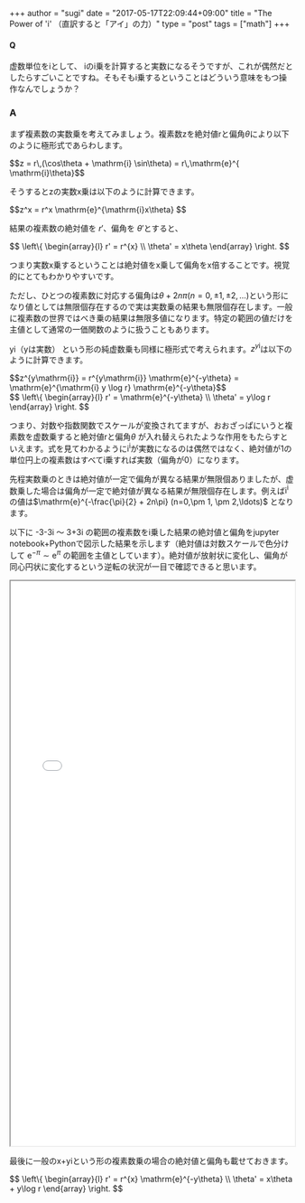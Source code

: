 +++
author = "sugi"
date = "2017-05-17T22:09:44+09:00"
title = "The Power of 'i' （直訳すると「アイ」の力）"
type = "post"
tags = ["math"]
+++
#### Q

虚数単位をiとして、 iのi乗を計算すると実数になるそうですが、これが偶然だとしたらすごいことですね。そもそもi乗するということはどういう意味をもつ操作なんでしょうか？

### A

まず複素数の実数乗を考えてみましょう。複素数zを絶対値rと偏角$\theta$により以下のように極形式であらわします。

<div>$$z = r\,(\cos\theta + \mathrm{i} \sin\theta) = r\,\mathrm{e}^{ \mathrm{i}\theta}$$</div>

そうするとzの実数x乗は以下のように計算できます。

<div>$$z^x = r^x \mathrm{e}^{\mathrm{i}x\theta} $$</div>

結果の複素数の絶対値を $r'$、偏角を $\theta'$とすると、

<div>
$$
\left\{
\begin{array}{l}
r' =  r^{x} \\
\theta' = x\theta
\end{array}
\right.
$$
</div>

つまり実数x乗するということは絶対値をx乗して偏角をx倍することです。視覚的にとてもわかりやすいです。

ただし、ひとつの複素数に対応する偏角は$\theta + 2n\pi (n = 0, \pm 1, \pm 2, \ldots)$という形になり値としては無限個存在するので実は実数乗の結果も無限個存在します。一般に複素数の世界ではべき乗の結果は無限多値になります。特定の範囲の値だけを主値として通常の一価関数のように扱うこともあります。

yi（yは実数） という形の純虚数乗も同様に極形式で考えられます。$z^{y\mathrm{i}}$は以下のように計算できます。

<div>$$z^{y\mathrm{i}} = r^{y\mathrm{i}} \mathrm{e}^{-y\theta} = \mathrm{e}^{\mathrm{i} y \log r} \mathrm{e}^{-y\theta}$$</div>

<div>
$$
\left\{
\begin{array}{l}
r' =  \mathrm{e}^{-y\theta} \\
\theta' = y\log r
\end{array}
\right.
$$
</div>

つまり、対数や指数関数でスケールが変換されてますが、おおざっぱにいうと複素数を虚数乗すると絶対値rと偏角$\theta$ が入れ替えられたような作用をもたらすといえます。式を見てわかるように$\mathrm{i}^\mathrm{i}$が実数になるのは偶然ではなく、絶対値が1の単位円上の複素数はすべてi乗すれば実数（偏角が0）になります。

先程実数乗のときは絶対値が一定で偏角が異なる結果が無限個ありましたが、虚数乗した場合は偏角が一定で絶対値が異なる結果が無限個存在します。例えば$\mathrm{i}^\mathrm{i}$の値は$\mathrm{e}^{-\frac{\pi}{2} + 2n\pi} (n=0,\pm 1, \pm 2,\ldots)$ となります。

以下に -3-3i 〜 3+3i の範囲の複素数をi乗した結果の絶対値と偏角をjupyter notebook+Pythonで図示した結果を示します（絶対値は対数スケールで色分けして $\mathrm{e}^{-\pi} \sim \mathrm{e}^\pi$ の範囲を主値としています）。絶対値が放射状に変化し、偏角が同心円状に変化するという逆転の状況が一目で確認できると思います。

<iframe src="/html/powerofi.html" style="width: 100%;height: 1000px"></iframe>

最後に一般のx+yiという形の複素数乗の場合の絶対値と偏角も載せておきます。

<div>
$$
\left\{
\begin{array}{l}
r' =  r^{x} \mathrm{e}^{-y\theta} \\
\theta' = x\theta + y\log r
\end{array}
\right.
$$
</div>
